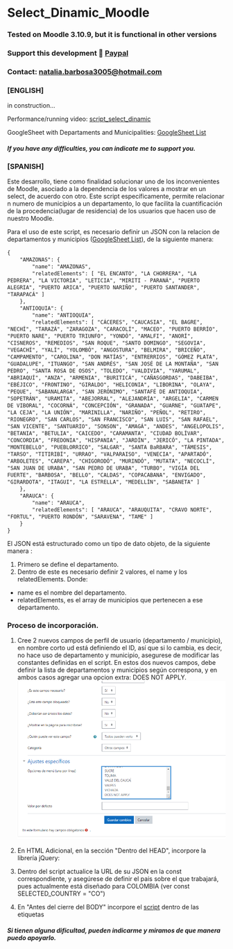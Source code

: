 # Select_Dinamic_Moodle

### **Tested on Moodle 3.10.9, but it is functional in other versions**
### **Support this development 🤝 [Paypal](https://www.paypal.com/paypalme/natisbar)**
### **Contact: natalia.barbosa3005@hotmail.com**

### [ENGLISH]
in construction...

Performance/running video: [script_select_dinamic](https://www.loom.com/share/94586e44dc534516b568302d4edc359c)

GoogleSheet with Departaments and Municipalities: [GoogleSheet List](https://docs.google.com/spreadsheets/d/12ABI-WekB5FjCZ7cfc8KprPz42bxO71BXE6Xde6t5e4/edit?usp=sharing)

#### *If you have any difficulties, you can indicate me to support you.*


### [SPANISH]

Este desarrollo, tiene como finalidad solucionar uno de los inconvenientes de Moodle, asociado a la dependencia de los valores a mostrar en un select, de acuerdo con otro. Este script específicamente, permite relacionar n numero de municipios a un departamento, lo que facilita la cuantificación de la procedencia(lugar de residencia) de los usuarios que hacen uso de nuestro Moodle.

Para el uso de este script, es necesario definir un JSON con la relacion de departamentos y municipios ([GoogleSheet List](https://docs.google.com/spreadsheets/d/12ABI-WekB5FjCZ7cfc8KprPz42bxO71BXE6Xde6t5e4/edit?usp=sharing)), de la siguiente manera:
```
{
    "AMAZONAS": {
        "name": "AMAZONAS",
        "relatedElements": [ "EL ENCANTO", "LA CHORRERA", "LA PEDRERA", "LA VICTORIA", "LETICIA", "MIRITI - PARANÁ", "PUERTO ALEGRIA", "PUERTO ARICA", "PUERTO NARIÑO", "PUERTO SANTANDER", "TARAPACÁ" ]
    },   
    "ANTIOQUIA": {
        "name": "ANTIOQUIA",
        "relatedElements": [ "CÁCERES", "CAUCASIA", "EL BAGRE", "NECHÍ", "TARAZÁ", "ZARAGOZA", "CARACOLÍ", "MACEO", "PUERTO BERRÍO", "PUERTO NARE", "PUERTO TRIUNFO", "YONDÓ", "AMALFI", "ANORÍ", "CISNEROS", "REMEDIOS", "SAN ROQUE", "SANTO DOMINGO", "SEGOVIA", "VEGACHÍ", "YALÍ", "YOLOMBÓ", "ANGOSTURA", "BELMIRA", "BRICEÑO", "CAMPAMENTO", "CAROLINA", "DON MATÍAS", "ENTRERRIOS", "GÓMEZ PLATA", "GUADALUPE", "ITUANGO", "SAN ANDRÉS", "SAN JOSÉ DE LA MONTAÑA", "SAN PEDRO", "SANTA ROSA DE OSOS", "TOLEDO", "VALDIVIA", "YARUMAL", "ABRIAQUÍ", "ANZA", "ARMENIA", "BURITICÁ", "CAÑASGORDAS", "DABEIBA", "EBÉJICO", "FRONTINO", "GIRALDO", "HELICONIA", "LIBORINA", "OLAYA", "PEQUE", "SABANALARGA", "SAN JERÓNIMO", "SANTAFÉ DE ANTIOQUIA", "SOPETRÁN", "URAMITA", "ABEJORRAL", "ALEJANDRÍA", "ARGELIA", "CARMEN DE VIBORAL", "COCORNÁ", "CONCEPCIÓN", "GRANADA", "GUARNE", "GUATAPE", "LA CEJA", "LA UNIÓN", "MARINILLA", "NARIÑO", "PEÑOL", "RETIRO", "RIONEGRO", "SAN CARLOS", "SAN FRANCISCO", "SAN LUIS", "SAN RAFAEL", "SAN VICENTE", "SANTUARIO", "SONSON", "AMAGÁ", "ANDES", "ANGELOPOLIS", "BETANIA", "BETULIA", "CAICEDO", "CARAMANTA", "CIUDAD BOLÍVAR", "CONCORDIA", "FREDONIA", "HISPANIA", "JARDÍN", "JERICÓ", "LA PINTADA", "MONTEBELLO", "PUEBLORRICO", "SALGAR", "SANTA BaRBARA", "TÁMESIS", "TARSO", "TITIRIBÍ", "URRAO", "VALPARAISO", "VENECIA", "APARTADÓ", "ARBOLETES", "CAREPA", "CHIGORODÓ", "MURINDÓ", "MUTATA", "NECOCLÍ", "SAN JUAN DE URABA", "SAN PEDRO DE URABA", "TURBO", "VIGÍA DEL FUERTE", "BARBOSA", "BELLO", "CALDAS", "COPACABANA", "ENVIGADO", "GIRARDOTA", "ITAGUI", "LA ESTRELLA", "MEDELLÍN", "SABANETA" ]
    },
    "ARAUCA": {
        "name": "ARAUCA",
        "relatedElements": [ "ARAUCA", "ARAUQUITA", "CRAVO NORTE", "FORTUL", "PUERTO RONDÓN", "SARAVENA", "TAME" ]
    }
}
```
El JSON está estructurado como un tipo de dato objeto, de la siguiente manera :
1. Primero se define el departamento.
2. Dentro de este es necesario definir 2 valores, el name y los relatedElements. Donde:
 - name es el nombre del departamento.
 - relatedElements, es el array de municipios que pertenecen a ese departamento.



### Proceso de incorporación.

1. Cree 2 nuevos campos de perfil de usuario (departamento / municipio), en nombre corto ud está definiendo el ID, así que si lo cambia, es decir, no hace uso de departamento y municipio, asegurese de modificar las constantes definidas en el script.   En estos dos nuevos campos, debe definir la lista de departamentos y municipios según correspona, y en ambos casos agregar una opcion extra: DOES NOT APPLY.
![alt text](https://github.com/natisbar/selectDynamic_Moodle_department-municipalities_/blob/main/departamentList.png?raw=true)

2. En HTML Adicional, en la sección "Dentro del HEAD", incorpore la librería jQuery: <script src="https://ajax.googleapis.com/ajax/libs/jquery/1.12.2/jquery.min.js"></script>
3. Dentro del script actualice la URL de su JSON en la const correspondiente, y asegúrese de definir el pais sobre el que trabajará, pues actualmente está diseñado para COLOMBIA (ver const SELECTED_COUNTRY = "CO")
4. En "Antes del cierre del BODY" incorpore el [script](https://github.com/natisbar/selectDynamic_Moodle_department-municipalities_/blob/main/list_departamentsAndMunicipalities.json) dentro de las etiquetas <script></script>

#### *Si tienen alguna dificultad, pueden indicarme y miramos de que manera puedo apoyarlo.*
